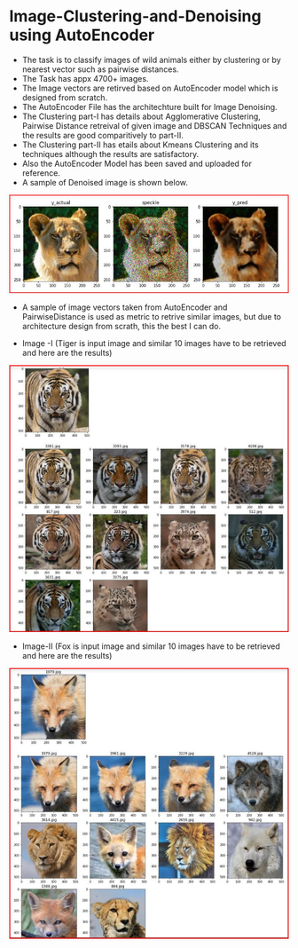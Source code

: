 # Image-Clustering-and-Denoising using AutoEncoder

* The task is to classify images of wild animals either by clustering or by nearest vector such as pairwise distances. 
* The Task has appx 4700+ images. 
* The Image vectors are retirved based on AutoEncoder model which is designed from scratch.
* The AutoEncoder File has the architechture built for Image Denoising.
* The Clustering part-I has details about Agglomerative Clustering, Pairwise Distance retreival of given image and DBSCAN Techniques and the results are good comparitively to part-II.
* The Clustering part-II has etails about Kmeans Clustering and its techniques although the results are satisfactory.
* Also the AutoEncoder Model has been saved and uploaded for reference.
* A sample of Denoised image is shown below.

![alt text](https://github.com/bharathbhimshetty/Image-Clustering-and-AutoEncoder/blob/master/Sample%20denoising%20image.JPG?raw=true)

* A sample of image vectors taken from AutoEncoder and PairwiseDistance is used as metric to retrive similar images, but due to architecture design from scrath, this the best I can do.

* Image -I (Tiger is input image and similar 10 images have to be retrieved and here are the results)

![alt text](https://github.com/bharathbhimshetty/Image-Clustering-and-AutoEncoder/blob/master/sample%20image%20retrieval.JPG?raw=true)

* Image-II (Fox is input image and similar 10 images have to be retrieved and here are the results)

![alt text](https://github.com/bharathbhimshetty/Image-Clustering-and-AutoEncoder/blob/master/sample%20image%20retrieval%202.JPG?raw=true)
